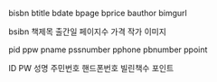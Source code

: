 bisbn
btitle
bdate
bpage
bprice
bauthor
bimgurl

bsibn
책제목
출간일
페이지수
가격
작가
이미지

pid
ppw
pname
pssnumber
pphone
pbnumber
ppoint


ID
PW
성명
주민번호
핸드폰번호
빌린책수
포인트

